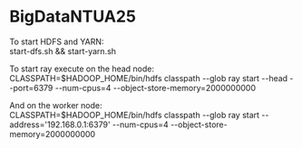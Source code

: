 # BigDataNTUA25
To start HDFS and YARN:\
start-dfs.sh && start-yarn.sh

To start ray execute on the head node: \
CLASSPATH=$HADOOP_HOME/bin/hdfs classpath --glob ray start --head --port=6379 --num-cpus=4 --object-store-memory=2000000000

And on the worker node: \
CLASSPATH=$HADOOP_HOME/bin/hdfs classpath --glob ray start --address='192.168.0.1:6379' --num-cpus=4 --object-store-memory=2000000000
